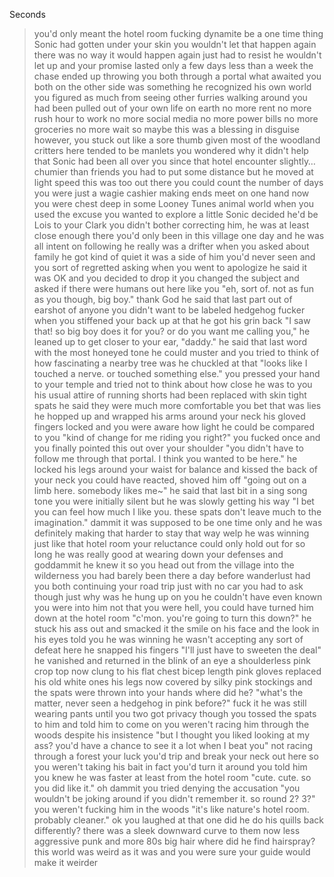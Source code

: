 Seconds
>you'd only meant the hotel room fucking dynamite be a one time thing
>Sonic had gotten under your skin
>you wouldn't let that happen again
>there was no way it would happen again
>just had to resist
>he wouldn't let up and your promise lasted only a few days
>less than a week
>the chase ended up throwing you both through a portal 
>what awaited you both on the other side was something he recognized
>his own world 
>you figured as much from seeing other furries walking around
>you had been pulled out of your own life on earth
>no more rent
>no more rush hour to work
>no more social media 
>no more power bills 
>no more groceries
>no more
>wait
>so maybe this was a blessing in disguise
>however, you stuck out like a sore thumb
>given most of the woodland critters here tended to be manlets
>you wondered why
>it didn't help that Sonic had been all over you since that hotel encounter
>slightly… chumier than friends
>you had to put some distance but he moved at light speed
>this was too out there
>you could count the number of days you were just a wagie cashier making ends meet on one hand
>now you were chest deep in some Looney Tunes animal world
>when you used the excuse you wanted to explore a little Sonic decided he'd be Lois to your Clark 
>you didn't bother correcting him, he was at least close enough there
>you'd only been in this village one day and he was all intent on following 
>he really was a drifter
>when you asked about family he got kind of quiet
>it was a side of him you'd never seen and you sort of regretted asking
>when you went to apologize he said it was OK and you decided to drop it
>you changed the subject and asked if there were humans out here like you
>"eh, sort of. not as fun as you though, big boy."
>thank God he said that last part out of earshot of anyone
>you didn't want to be labeled hedgehog fucker
>when you stiffened your back up at that he got his grin back
>"I saw that! so big boy does it for you? or do you want me calling you," he leaned up to get closer to your ear, "daddy."
>he said that last word with the most honeyed tone he could muster and you tried to think of how fascinating a nearby tree was
>he chuckled at that
>"looks like I touched a nerve. or touched something else."
>you pressed your hand to your temple and tried not to think about how close he was to you
>his usual attire of running shorts had been replaced with skin tight spats
>he said they were much more comfortable 
>you bet that was lies
>he hopped up and wrapped his arms around your neck
>his gloved fingers locked and you were aware how light he could be compared to you
>"kind of change for me riding you right?"
>you fucked once 
>and you finally pointed this out over your shoulder
>"you didn't have to follow me through that portal. I think you wanted to be here."
>he locked his legs around your waist for balance and kissed the back of your neck
>you could have reacted, shoved him off
>"going out on a limb here. somebody likes me~"
>he said that last bit in a sing song tone 
>you were initially silent but he was slowly getting his way
>"I bet you can feel how much I like you. these spats don't leave much to the imagination."
>dammit
>it was supposed to be one time only and he was definitely making that harder to stay that way
>welp 
>he was winning
>just like that hotel room
>your reluctance could only hold out for so long
>he was really good at wearing down your defenses and goddammit he knew it
>so you head out from the village into the wilderness
>you had barely been there a day before wanderlust had you both continuing your road trip
>just with no car
>you had to ask though
>just why was he hung up on you
>he couldn't have even known you were into him
>not that
>you were 
>hell, you could have turned him down at the hotel room
>"c'mon. you're going to turn this down?"
>he stuck his ass out and smacked it
>the smile on his face and the look in his eyes told you he was winning
>he wasn't accepting any sort of defeat here
>he snapped his fingers
>"I'll just have to sweeten the deal"
>he vanished and returned in the blink of an eye
>a shoulderless pink crop top now clung to his flat chest
>bicep length pink gloves replaced his old white ones
>his legs now covered by silky pink stockings
>and the spats were thrown into your hands
>where did he?
>"what's the matter, never seen a hedgehog in pink before?"
>fuck it
>he was still wearing pants until you two got privacy though
>you tossed the spats to him and told him to come on
>you weren't racing him through the woods despite his insistence 
>"but I thought you liked looking at my ass? you'd have a chance to see it a lot when I beat you"
>not racing through a forest
>your luck you'd trip and break your neck out here
>so you weren't taking his bait
>in fact you'd turn it around
>you told him you knew he was faster 
>at least from the hotel room 
>"cute. cute. so you did like it."
>oh dammit
>you tried denying the accusation 
>"you wouldn't be joking around if you didn't remember it. so round 2? 3?"
>you weren't fucking him in the woods
>"it's like nature's hotel room. probably cleaner."
>ok you laughed at that one
>did he do his quills back differently?
>there was a sleek downward curve to them now
>less aggressive punk and more 80s big hair
>where did he find hairspray?
>this world was weird as it was and you were sure your guide would make it weirder